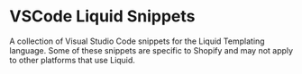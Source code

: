 # VSCode Liquid Snippets

A collection of Visual Studio Code snippets for the Liquid Templating language. Some of these snippets are specific to Shopify and may not apply to other platforms that use Liquid.
